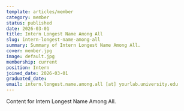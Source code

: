 ```yaml
---
template: articles/member
category: member
status: published
date: 2026-03-01
title: Intern Longest Name Among All
slug: intern-longest-name-among-all
summary: Summary of Intern Longest Name Among All.
cover: member.jpg
image: default.jpg
membership: current
position: Intern
joined_date: 2026-03-01
graduated_date:
email: intern.longest.name.among.all [at] yourlab.university.edu
---
```


Content for Intern Longest Name Among All.
